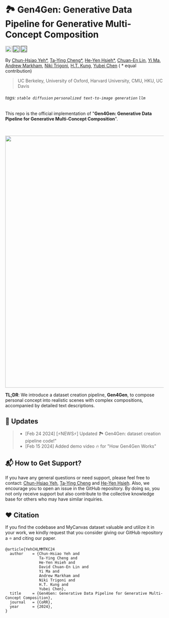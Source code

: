 # 🏞️ Gen4Gen: Generative Data Pipeline for Generative Multi-Concept Composition

<a href="https://danielchyeh.github.io/Gen4Gen/"><img src="https://img.shields.io/static/v1?label=Project&message=Website&color=blue" height=20.5></a>
<a href=""><img src="https://img.shields.io/static/v1?label=Paper&message=Link&color=green" height=20.5></a>
<a href=""><img src="https://img.shields.io/static/v1?label=Project&message=Video&color=red" height=20.5></a>

By [Chun-Hsiao Yeh*](https://danielchyeh.github.io/), [Ta-Ying Cheng*](https://ttchengab.github.io/), [He-Yen Hsieh*](https://www.linkedin.com/in/he-yen-hsieh/), [Chuan-En Lin](https://chuanenlin.com/), [Yi Ma](https://people.eecs.berkeley.edu/~yima/), [Andrew Markham](https://www.cs.ox.ac.uk/people/andrew.markham/), [Niki Trigoni](https://www.cs.ox.ac.uk/people/niki.trigoni/), [H.T. Kung](https://www.eecs.harvard.edu/htk/), [Yubei Chen](https://yubeichen.com/) ( * equal contribution)

> UC Berkeley, University of Oxford, Harvard University, CMU, HKU, UC Davis

###### tags: `stable diffusion` `personalized text-to-image generation` `llm`

This repo is the official implementation of "**Gen4Gen: Generative Data Pipeline for Generative Multi-Concept Composition**".

<br>
<div class="gif">
<p align="center">
<img src='assets/CVPR24-Gen4Gen-animation-HowItWorks.gif' align="center" width=800>
</p>
</div>

**TL;DR**: We introduce a dataset creation pipeline, **Gen4Gen**, to compose personal concept into realistic scenes with complex compositions, accompanied by detailed text descriptions.

## 📝 Updates

>- [Feb 24 2024] [⚡️NEWS⚡️] Updated 🏞️ Gen4Gen: dataset creation pipeline code!" 
>- [Feb 15 2024] Added demo video 🔥 for "How Gen4Gen Works" 

## 📬 How to Get Support?
If you have any general questions or need support, please feel free to contact: [Chun-Hsiao Yeh](mailto:daniel_yeh@berkeley.edu), [Ta-Ying Cheng](mailto:taying.cheng@gmail.com) and [He-Yen Hsieh](mailto:m10502103@gmail.com). Also, we encourage you to open an issue in the GitHub repository. By doing so, you not only receive support but also contribute to the collective knowledge base for others who may have similar inquiries.

## :heart: <a name="11"></a> Citation
If you find the codebase and MyCanvas dataset valuable and utilize it in your work, we kindly request that you consider giving our GitHub repository a ⭐ and citing our paper.
```
@article{YehCHLMMTKC24
  author    = {Chun-Hsiao Yeh and
               Ta-Ying Cheng and
               He-Yen Hsieh and
               David Chuan-En Lin and
               Yi Ma and
               Andrew Markham and
               Niki Trigoni and
               H.T. Kung and
               Yubei Chen},
  title     = {Gen4Gen: Generative Data Pipeline for Generative Multi-Concept Composition},
  journal   = {CoRR},
  year      = {2024},
}
```
